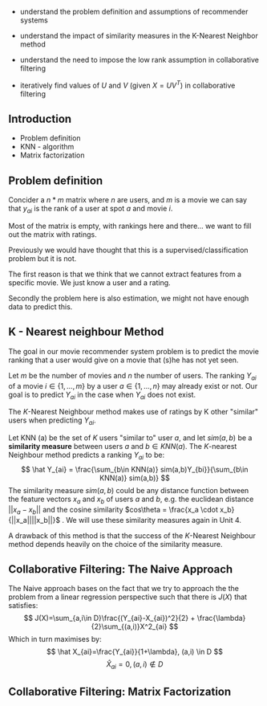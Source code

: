 
- understand the problem definition and assumptions of recommender systems
    
- understand the impact of similarity measures in the K-Nearest Neighbor method
    
- understand the need to impose the low rank assumption in collaborative filtering
    
- iteratively find values of $U$ and $V$ (given $X=UV^T$) in collaborative filtering

## Introduction

- Problem definition
- KNN - algorithm
- Matrix factorization

## Problem definition

Concider a $n * m$ matrix where $n$ are users, and $m$ is a movie we can say that $y_{ai}$ is the rank of a user at spot $a$ and movie $i$.

Most of the matrix is empty, with rankings here and there... we want to fill out the matrix with ratings.

Previously we would have thought that this is a supervised/classification problem but it is not. 

The first reason is that we think that we cannot extract features from a specific movie. We just know a user and a rating.

Secondly the problem here is also estimation, we might not have enough data to predict this.

## K - Nearest neighbour Method
The goal in our movie recommender system problem is to predict the movie ranking that a user would give on a movie that (s)he has not yet seen.

Let $m$ be the number of movies and $n$ the number of users. The ranking $Y_{ai}$ of a movie $i \in \{1,\dots,m\}$ by a user $a \in \{1,\dots,n\}$ may already exist or not. Our goal is to predict $Y_{ai}$ in the case when $Y_{ai}$ does not exist.

The $K$-Nearest Neighbour method makes use of ratings by K other "similar" users when predicting $Y_{ai}$.

Let KNN (a) be the set of $K$ users "similar to" user $a$, and let $sim(a,b)$ be a **similarity measure** between users $a$ and $b \in KNN(a)$. The $K$-nearest Neighbour method predicts a ranking $Y_{ai}$ to be:
$$
\hat Y_{ai} = \frac{\sum_{b\in KNN(a)} sim(a,b)Y_{bi}}{\sum_{b\in KNN(a)} sim(a,b)}
$$
The similarity measure $sim(a,b)$ could be any distance function between the feature vectors $x_a$ and $x_b$ of users $a$ and $b$, e.g. the euclidean distance $||x_a - x_b||$ and the cosine similarity $cos\theta = \frac{x_a \cdot x_b}{||x_a||||x_b||}$ . We will use these similarity measures again in Unit 4.

A drawback of this method is that the success of the $K$-Nearest Neighbour method depends heavily on the choice of the similarity measure.

## Collaborative Filtering: The Naive Approach

The Naive approach bases on the fact that we try to approach the the problem from a linear regression perspective such that there is $J(X)$ that satisfies:
$$
J(X)=\sum_{a,i\in D}\frac{(Y_{ai}-X_{ai})^2}{2} + \frac{\lambda}{2}\sum_{(a,i)}X^2_{ai}
$$
Which in turn maximises by:
$$
\hat X_{ai}=\frac{Y_{ai}}{1+\lambda}, (a,i) \in D
$$
$$
\hat X_{ai}=0, (a,i)\not\in
D$$

## Collaborative Filtering: Matrix Factorization
